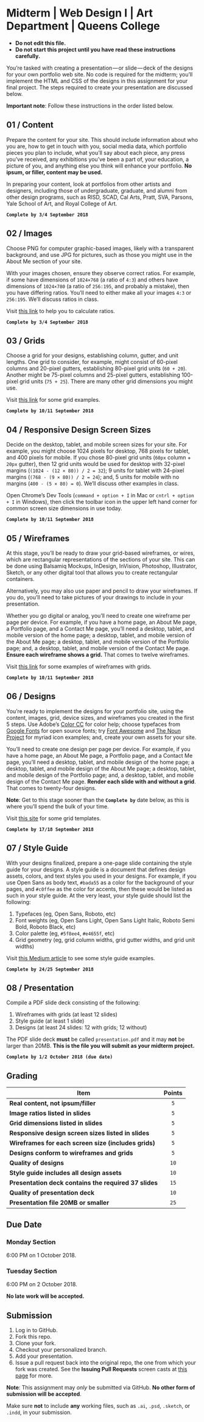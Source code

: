 # Midterm | Web Design I | Art Department | Queens College

* **Do not edit this file.**  
* **Do not start this project until you have read these instructions carefully.**

You’re tasked with creating a presentation — or slide — deck of the designs for your own portfolio web site. No code is required for the midterm; you’ll implement the HTML and CSS of the designs in this assignment for your final project. The steps required to create your presentation are discussed below.

**Important note**: Follow these instructions in the order listed below.

## 01 / Content
Prepare the content for your site. This should include information about who you are, how to get in touch with you, social media data, which portfolio pieces you plan to include, what you’ll say about each piece, any press you’ve received, any exhibitions you’ve been a part of, your education, a picture of you, and anything else you think will enhance your portfolio. **No ipsum, or filler, content may be used.**

In preparing your content, look at portfolios from other artists and designers, including those of undergraduate, graduate, and alumni from other design programs, such as RISD, SCAD, Cal Arts, Pratt, SVA, Parsons, Yale School of Art, and Royal College of Art.

**`Complete by 3/4 September 2018`**

## 02 / Images
Choose PNG for computer graphic-based images, likely with a transparent background, and use JPG for pictures, such as those you might use in the About Me section of your site.

With your images chosen, ensure they observe correct ratios. For example, if some have dimensions of `1024×768` (a ratio of `4:3`) and others have dimensions of `1024×780` (a ratio of `256:195`, and probably a mistake), then you have differing ratios. You’ll need to either make all your images `4:3` or `256:195`. We’ll discuss ratios in class.

Visit [this link](https://www.calculatorsoup.com/calculators/math/ratios.php) to help you to calculate ratios.

**`Complete by 3/4 September 2018`**

## 03 / Grids
Choose a grid for your designs, establishing column, gutter, and unit lengths. One grid to consider, for example, might consist of 60-pixel columns and 20-pixel gutters, establishing 80-pixel grid units (`60 + 20`). Another might be 75-pixel columns and 25-pixel gutters, establishing 100-pixel grid units (`75 + 25`). There are many other grid dimensions you might use.

Visit [this link](https://www.google.com/search?rlz=1C5CHFA_enUS776US777&biw=1120&bih=930&tbm=isch&sa=1&ei=94OCW9e1FfKg_QafjpKQDg&q=web+design+grid+examples&oq=web+design+grid+examples&gs_l=img.3...7733.8758.0.9248.4.4.0.0.0.0.54.199.4.4.0....0...1c.1.64.img..0.0.0....0.TyrCzFMDr0k#imgrc=_) for some grid examples.

**`Complete by 10/11 September 2018`**

## 04 / Responsive Design Screen Sizes

Decide on the desktop, tablet, and mobile screen sizes for your site. For example, you might choose 1024 pixels for desktop, 768 pixels for tablet, and 400 pixels for mobile. If you chose 80-pixel grid units (`60px` column + `20px` gutter), then 12 grid units would be used for desktop with 32-pixel margins (`(1024 - (12 × 80)) / 2 = 32`); 9 units for tablet with 24-pixel margins (`(768 - (9 × 80)) / 2 = 24`); and, 5 units for mobile with no margins (`400 - (5 × 80) = 0`). We’ll discuss other examples in class.

Open Chrome’s Dev Tools (`command + option + I` in Mac or `cntrl + option + I` in Windows), then click the toolbar icon in the upper left hand corner for common screen size dimensions in use today.

**`Complete by 10/11 September 2018`**

## 05 / Wireframes
At this stage, you’ll be ready to draw your grid-based wireframes, or wires, which are rectangular representations of the sections of your site. This can be done using Balsamiq Mockups, InDesign, InVision, Photoshop, Illustrator, Sketch, or any other digital tool that allows you to create rectangular containers.

Alternatively, you may also use paper and pencil to draw your wireframes. If you do, you’ll need to take pictures of your drawings to include in your presentation.

Whether you go digital or analog, you’ll need to create one wireframe per page per device. For example, if you have a home page, an About Me page, a Portfolio page, and a Contact Me page, you’ll need a desktop, tablet, and mobile version of the home page; a desktop, tablet, and mobile version of the About Me page; a desktop, tablet, and mobile version of the Portfolio page; and, a desktop, tablet, and mobile version of the Contact Me page. **Ensure each wireframe shows a grid.** That comes to twelve wireframes.

Visit [this link](https://www.google.com/search?rlz=1C5CHFA_enUS790US790&biw=1920&bih=960&tbm=isch&sa=1&ei=HVx9W834NuuOggesy64Y&q=wireframe+ideas+with+grids&oq=wireframe+ideas+with+grids&gs_l=img.3...19183.20912.0.21069.11.11.0.0.0.0.101.582.10j1.11.0....0...1c.1.64.img..0.2.101...0j0i30k1j0i8i30k1.0.oFWndoCajEg) for some examples of wireframes with grids.

**`Complete by 10/11 September 2018`**

## 06 / Designs
You’re ready to implement the designs for your portfolio site, using the content, images, grid, device sizes, and wireframes you created in the first 5 steps. Use Adobe’s [Color CC](https://color.adobe.com/create/color-wheel/) for color help; choose typefaces from [Google Fonts](https://fonts.google.com/) for open source fonts; try [Font Awesome](https://fontawesome.com/) and [The Noun Project](https://thenounproject.com/) for myriad icon examples; and, create your own assets for your site.

You’ll need to create one design per page per device. For example, if you have a home page, an About Me page, a Portfolio page, and a Contact Me page, you’ll need a desktop, tablet, and mobile design of the home page; a desktop, tablet, and mobile design of the About Me page; a desktop, tablet, and mobile design of the Portfolio page; and, a desktop, tablet, and mobile design of the Contact Me page. **Render each slide with and without a grid**. That comes to twenty-four designs.

**Note**: Get to this stage sooner than the **`Complete by`** date below, as this is where you’ll spend the bulk of your time.

Visit [this site](https://github.com/code-warrior/grid-templates) for some grid templates. 

**`Complete by 17/18 September 2018`**

## 07 / Style Guide
With your designs finalized, prepare a one-page slide containing the style guide for your designs. A style guide is a document that defines design assets, colors, and text styles you used in your designs. For example, if you use Open Sans as body text, `#bada55` as a color for the background of your pages, and `#c0ffee` as the color for accents, then these would be listed as such in your style guide. At the very least, your style guide should list the following:

1. Typefaces (eg, Open Sans, Roboto, etc)
2. Font weights (eg, Open Sans Light, Open Sans Light Italic, Roboto Semi Bold, Roboto Black, etc)
3. Color palette (eg, `#5f8ee4`, `#e4655f`, etc)
4. Grid geometry (eg, grid column widths, grid gutter widths, and grid unit widths)

Visit [this Medium article](https://medium.com/inspiration-supply/style-guides-by-pro-designers-5605707afc07) to see some style guide examples.

**`Complete by 24/25 September 2018`**

## 08 / Presentation
Compile a PDF slide deck consisting of the following:

1. Wireframes with grids (at least 12 slides)
2. Style guide (at least 1 slide)
3. Designs (at least 24 slides: 12 with grids; 12 without)

The PDF slide deck **must** be called `presentation.pdf` and it may **not** be larger than 20MB. **This is the file you will submit as your midterm project.**

**`Complete by 1/2 October 2018 (due date)`**

## Grading
| Item                                                  | Points |
|-------------------------------------------------------|:------:|
| **Real content, not ipsum/filler**                    | `5`    |
| **Image ratios listed in slides**                     | `5`    |
| **Grid dimensions listed in slides**                  | `5`    |
| **Responsive design screen sizes listed in slides**   | `5`    |
| **Wireframes for each screen size (includes grids)**  | `5`    |
| **Designs conform to wireframes and grids**           | `5`    |
| **Quality of designs**                                | `10`   |
| **Style guide includes all design assets**            | `10`   |
| **Presentation deck contains the required 37 slides** | `15`   |
| **Quality of presentation deck**                      | `10`   |
| **Presentation file 20MB or smaller**                 | `25`   |

## Due Date

### Monday Section
6:00 PM on 1 October 2018.

### Tuesday Section
6:00 PM on 2 October 2018.

**No late work will be accepted.**
## Submission
1. Log in to GitHub.
2. Fork this repo.
3. Clone your fork.
4. Checkout your personalized branch.
5. Add your presentation.
6. Issue a pull request back into the original repo, the one from which your fork was created. See the **Issuing Pull Requests** screen casts at [this page](http://code-warrior.github.io/tutorials/git/github/) for more.

**Note**: This assignment may *only* be submitted via GitHub. **No other form of submission will be accepted**.

Make sure **not** to include **any** working files, such as `.ai`, `.psd`, `.sketch`, or `.indd`, in your submission.
